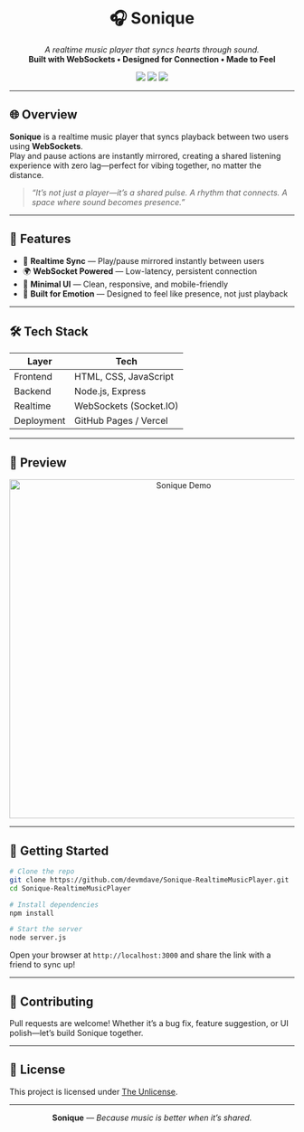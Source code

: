 <h1 align="center">🎧 Sonique</h1>
<p align="center">
  <i>A realtime music player that syncs hearts through sound.</i><br>
  <b>Built with WebSockets • Designed for Connection • Made to Feel</b>
</p>

<p align="center">
  <img src="https://img.shields.io/badge/WebSockets-LiveSync-blue?style=flat-square" />
  <img src="https://img.shields.io/badge/Realtime-Music%20Sharing-ff69b4?style=flat-square" />
  <img src="https://img.shields.io/badge/Made%20with-%E2%99%A5-ffb6c1?style=flat-square" />
</p>

---

## 🌐 Overview

**Sonique** is a realtime music player that syncs playback between two users using **WebSockets**.  
Play and pause actions are instantly mirrored, creating a shared listening experience with zero lag—perfect for vibing together, no matter the distance.

> _“It’s not just a player—it’s a shared pulse. A rhythm that connects. A space where sound becomes presence.”_

---

## 🚀 Features

- 🔄 **Realtime Sync** — Play/pause mirrored instantly between users
- 🌍 **WebSocket Powered** — Low-latency, persistent connection
- 🎨 **Minimal UI** — Clean, responsive, and mobile-friendly
- 🧠 **Built for Emotion** — Designed to feel like presence, not just playback

---

## 🛠️ Tech Stack

| Layer        | Tech                      |
|--------------|---------------------------|
| Frontend     | HTML, CSS, JavaScript     |
| Backend      | Node.js, Express          |
| Realtime     | WebSockets (Socket.IO)    |
| Deployment   | GitHub Pages / Vercel     |

---

## 📸 Preview

<p align="center">
  <img src="https://your-screenshot-url.com/sonique-demo.gif" alt="Sonique Demo" width="600"/>
</p>

---

## 🧪 Getting Started

```bash
# Clone the repo
git clone https://github.com/devmdave/Sonique-RealtimeMusicPlayer.git
cd Sonique-RealtimeMusicPlayer

# Install dependencies
npm install

# Start the server
node server.js
```

Open your browser at `http://localhost:3000` and share the link with a friend to sync up!

---

## 🤝 Contributing

Pull requests are welcome! Whether it’s a bug fix, feature suggestion, or UI polish—let’s build Sonique together.

---

## 📄 License

This project is licensed under [The Unlicense](LICENSE).

---

<p align="center">
  <b>Sonique</b> — <i>Because music is better when it’s shared.</i>
</p>
